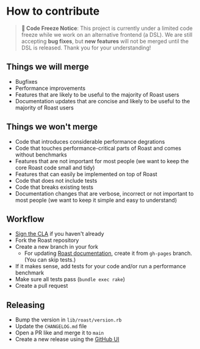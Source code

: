 # How to contribute

> **📢 Code Freeze Notice**: This project is currently under a limited code freeze while we work on an alternative frontend (a DSL). We are still accepting **bug fixes**, but **new features** will not be merged until the DSL is released. Thank you for your understanding!

## Things we will merge

* Bugfixes
* Performance improvements
* Features that are likely to be useful to the majority of Roast users
* Documentation updates that are concise and likely to be useful to the majority of Roast users

## Things we won't merge

* Code that introduces considerable performance degrations
* Code that touches performance-critical parts of Roast and comes without benchmarks
* Features that are not important for most people (we want to keep the core Roast code small and tidy)
* Features that can easily be implemented on top of Roast
* Code that does not include tests
* Code that breaks existing tests
* Documentation changes that are verbose, incorrect or not important to most people (we want to keep it simple and easy to understand)

## Workflow

* [Sign the CLA](https://cla.shopify.com/) if you haven't already
* Fork the Roast repository
* Create a new branch in your fork
  * For updating [Roast documentation](https://shopify.github.io/roast/), create it from `gh-pages` branch. (You can skip tests.)
* If it makes sense, add tests for your code and/or run a performance benchmark
* Make sure all tests pass (`bundle exec rake`)
* Create a pull request

## Releasing

* Bump the version in `lib/roast/version.rb`
* Update the `CHANGELOG.md` file
* Open a PR like and merge it to `main`
* Create a new release using the [GitHub UI](https://github.com/Shopify/roast/releases/new)
